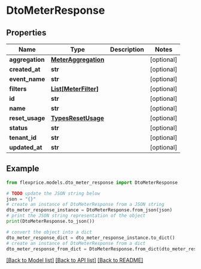 # DtoMeterResponse


## Properties

Name | Type | Description | Notes
------------ | ------------- | ------------- | -------------
**aggregation** | [**MeterAggregation**](MeterAggregation.md) |  | [optional] 
**created_at** | **str** |  | [optional] 
**event_name** | **str** |  | [optional] 
**filters** | [**List[MeterFilter]**](MeterFilter.md) |  | [optional] 
**id** | **str** |  | [optional] 
**name** | **str** |  | [optional] 
**reset_usage** | [**TypesResetUsage**](TypesResetUsage.md) |  | [optional] 
**status** | **str** |  | [optional] 
**tenant_id** | **str** |  | [optional] 
**updated_at** | **str** |  | [optional] 

## Example

```python
from flexprice.models.dto_meter_response import DtoMeterResponse

# TODO update the JSON string below
json = "{}"
# create an instance of DtoMeterResponse from a JSON string
dto_meter_response_instance = DtoMeterResponse.from_json(json)
# print the JSON string representation of the object
print(DtoMeterResponse.to_json())

# convert the object into a dict
dto_meter_response_dict = dto_meter_response_instance.to_dict()
# create an instance of DtoMeterResponse from a dict
dto_meter_response_from_dict = DtoMeterResponse.from_dict(dto_meter_response_dict)
```
[[Back to Model list]](../README.md#documentation-for-models) [[Back to API list]](../README.md#documentation-for-api-endpoints) [[Back to README]](../README.md)


